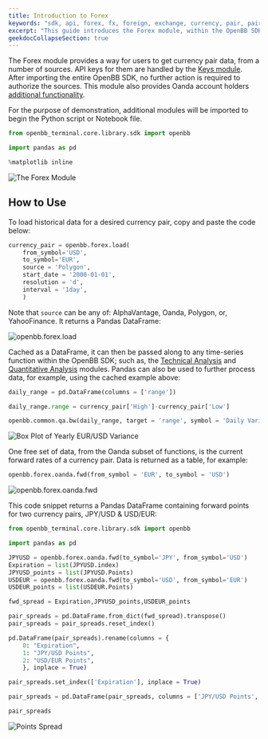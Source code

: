 ```yaml
---
title: Introduction to Forex
keywords: "sdk, api, forex, fx, foreign, exchange, currency, pair, pairs, forward, rate, rates, eurodollar, usd, us, dollar, euro, yen, franc, central, bank, currencies, oanda"
excerpt: "This guide introduces the Forex module, within the OpenBB SDK, and provides examples."
geekdocCollapseSection: true
---
```

The Forex module provides a way for users to get currency pair data, from a number of sources. API keys for them are handled by the [Keys module](https://openbb-finance.github.io/OpenBBTerminal/SDK/keys/). After importing the entire OpenBB SDK, no further action is required to authorize the sources. This module also provides Oanda account holders [additional functionality](https://openbb-finance.github.io/OpenBBTerminal/terminal/forex/oanda/).

For the purpose of demonstration, additional modules will be imported to begin the Python script or Notebook file.

```python
from openbb_terminal.core.library.sdk import openbb

import pandas as pd

%matplotlib inline
```

![The Forex Module](https://user-images.githubusercontent.com/85772166/199393284-bf9e2f57-4041-4304-9679-69ac07816fe4.png "The Forex Module")

## How to Use

To load historical data for a desired currency pair, copy and paste the code below:

```python
currency_pair = openbb.forex.load(
    from_symbol='USD',
    to_symbol='EUR',
    source = 'Polygon',
    start_date = '2000-01-01',
    resolution = 'd',
    interval = '1day',
    )
```

Note that `source` can be any of: AlphaVantage, Oanda, Polygon, or, YahooFinance. It returns a Pandas DataFrame:

![openbb.forex.load](https://user-images.githubusercontent.com/85772166/199393745-9c57b9d1-2613-4350-b6c2-a291ee5d9ee9.png "openbb.forex.load")

Cached as a DataFrame, it can then be passed along to any time-series function within the OpenBB SDK; such as, the [Technical Analysis](https://openbb-finance.github.io/OpenBBTerminal/terminal/common/ta/) and [Quantitative Analysis](https://openbb-finance.github.io/OpenBBTerminal/terminal/common/qa/) modules. Pandas can also be used to further process data, for example, using the cached example above:

```python
daily_range = pd.DataFrame(columns = ['range'])

daily_range.range = currency_pair['High']-currency_pair['Low']

openbb.common.qa.bw(daily_range, target = 'range', symbol = 'Daily Variance EUR/USD')

```

![Box Plot of Yearly EUR/USD Variance](https://user-images.githubusercontent.com/85772166/199393844-bb177938-d1b4-4e95-bdcd-5c415508f391.png "Box Plot of Yearly EUR/USD Variance")

One free set of data, from the Oanda subset of functions, is the current forward rates of a currency pair. Data is returned as a table, for example:

```python
openbb.forex.oanda.fwd(from_symbol = 'EUR', to_symbol = 'USD')
```

![openbb.forex.oanda.fwd](https://user-images.githubusercontent.com/85772166/199394298-466b350d-5574-401e-a750-d645192e3db6.png "openbb.forex.oanda.fwd")

This code snippet returns a Pandas DataFrame containing forward points for two currency pairs, JPY/USD & USD/EUR:

```python
from openbb_terminal.core.library.sdk import openbb

import pandas as pd

JPYUSD = openbb.forex.oanda.fwd(to_symbol='JPY', from_symbol='USD')
Expiration = list(JPYUSD.index)
JPYUSD_points = list(JPYUSD.Points)
USDEUR = openbb.forex.oanda.fwd(to_symbol='USD', from_symbol='EUR')
USDEUR_points = list(USDEUR.Points)

fwd_spread = Expiration,JPYUSD_points,USDEUR_points

pair_spreads = pd.DataFrame.from_dict(fwd_spread).transpose()
pair_spreads = pair_spreads.reset_index()

pd.DataFrame(pair_spreads).rename(columns = {
    0: "Expiration",
    1: "JPY/USD Points",
    2: "USD/EUR Points",
    }, inplace = True)

pair_spreads.set_index(['Expiration'], inplace = True)

pair_spreads = pd.DataFrame(pair_spreads, columns = ['JPY/USD Points', 'USD/EUR Points'])

pair_spreads
```
![Points Spread](https://user-images.githubusercontent.com/85772166/199394778-a4aa6e9f-af18-42c3-b9af-43cf9a037508.png "Comparing JPY/USD USD/EUR Points")
